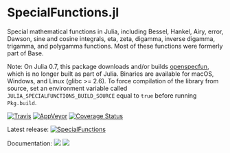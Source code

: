 # SpecialFunctions.jl

Special mathematical functions in Julia, including Bessel, Hankel, Airy, error, Dawson, sine and cosine integrals,
eta, zeta, digamma, inverse digamma, trigamma, and polygamma functions.
Most of these functions were formerly part of Base.

Note: On Julia 0.7, this package downloads and/or builds
[openspecfun](https://github.com/JuliaLang/openspecfun), which is no longer built as part
of Julia.
Binaries are available for macOS, Windows, and Linux (glibc >= 2.6).
To force compilation of the library from source, set an environment variable called
`JULIA_SPECIALFUNCTIONS_BUILD_SOURCE` equal to `true` before running `Pkg.build`.

[![Travis](https://travis-ci.org/JuliaMath/SpecialFunctions.jl.svg?branch=master)](https://travis-ci.org/JuliaMath/SpecialFunctions.jl)
[![AppVeyor](https://ci.appveyor.com/api/projects/status/ccfgkm2cjcggu158/branch/master?svg=true)](https://ci.appveyor.com/project/ararslan/specialfunctions-jl/branch/master)
[![Coverage Status](https://coveralls.io/repos/github/JuliaMath/SpecialFunctions.jl/badge.svg?branch=master)](https://coveralls.io/github/JuliaMath/SpecialFunctions.jl?branch=master)

Latest release:
[![SpecialFunctions](http://pkg.julialang.org/badges/SpecialFunctions_0.6.svg)](http://pkg.julialang.org/?pkg=SpecialFunctions)

Documentation:
[![](https://img.shields.io/badge/docs-stable-blue.svg)](https://JuliaMath.github.io/SpecialFunctions.jl/stable)
[![](https://img.shields.io/badge/docs-latest-blue.svg)](https://JuliaMath.github.io/SpecialFunctions.jl/latest)
